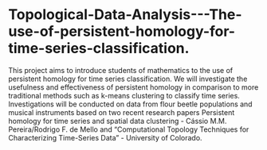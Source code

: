 # Topological-Data-Analysis---The-use-of-persistent-homology-for-time-series-classification.
This project aims to introduce students of mathematics to the use of persistent homology for time series classification. We will investigate the usefulness and effectiveness of persistent homology in comparison to more traditional methods such as k-means clustering to classify time series. Investigations will be conducted on data from flour beetle populations and musical instruments based on two recent research papers Persistent homology for time series and spatial data clustering - Cássio M.M. Pereira/Rodrigo F. de Mello and “Computational Topology Techniques for Characterizing Time-Series Data” - University of Colorado.
